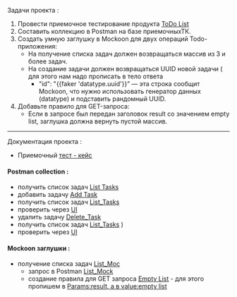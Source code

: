  Задачи проекта : 
1. Провести приемочное тестирование продукта [ToDo List](https://sky-todo-list.herokuapp.com/) 
2. Составить коллекцию в Postman на базе приемочныхТК.
3. Создать умную заглушку в Mockoon для двух операций Todo-приложения:
   - На получение списка  задач должен возвращаться массив из 3 и более задач.
   - На создание задачи  должен возвращаться UUID новой задачи ( для этого нам надо прописать в тело ответа 
     -  "id": "{{faker 'datatype.uuid'}}” — эта строка сообщит Mockoon, что нужно  использовать генератор данных (datatype) и подставить рандомный UUID.
4. Добавьте правило для GET-запроса:
   - Если в запросе был передан заголовок result со значением empty list, заглушка должна вернуть пустой массив.
  ---
  Документация проекта :
   - Приемочный [тест - кейс](https://docs.google.com/spreadsheets/d/13p9S8zqcwzTZ3-FcWgr12GGeLUkLYaFfKDshi44NFpA/edit?usp=sharing )
  #### Postman collection :
-  получить список задач   [List Tasks](https://drive.google.com/file/d/1I4ueDJA-Bxw7LRVYtp7tzsSSq6eeACMQ/view?usp=sharing/)
-  добавить задачу [Add Task](https://drive.google.com/file/d/13wl8FVoITrZ9T45Uu-FGtiIPCSuTdV8S/view?usp=sharing/)
-  получить список задач [List_Tasks](https://drive.google.com/file/d/1K6gbeGpgRtn3VYOjGyiyqJf_38Piinek/view?usp=sharing/)
-   проверить через [UI](https://drive.google.com/file/d/1s_Bzwl_wQGkfK-JMbe3jvoU8G7F1m0wf/view?usp=sharing/)
-   удалить задачу [Delete_Task](https://drive.google.com/file/d/1t4ollpOHFrIsZz3jhlQkoIyPpMVmFxTk/view?usp=sharing)
-   получить список задач [List_Tasks](https://drive.google.com/file/d/1C2C3n8FeAJzRFQrYII1mdng_nADWjCzf/view?usp=sharing)
)
-   проверить через [UI](https://drive.google.com/file/d/1gHo4k-qwFdtEpmo06KswIVHLX_tJP577/view?usp=sharing)

#### Mockoon заглушки : 
- получение списка задач [List_Moc](https://drive.google.com/file/d/10bHfp29bhJ27_xhcFxO27BTBN8rIoYRi/view?usp=sharing/)
  - запрос в Postman [List_Mock](https://drive.google.com/file/d/13DLbyDxmVo020qoCtJsoob007qzTiUqI/view?usp=sharing/)
  - создание правила для GET запроса [Empty List](https://drive.google.com/file/d/1BKDiKT6Y-pp77cs4g8h2dma5Ozdh9LlI/view?usp=sharing) - для этого пропишем в  [Params:result, а в value:empty list](https://drive.google.com/file/d/1gCqCKXsNtyPqImtceIGCrMwOeRU5Q54R/view?usp=sharing)

